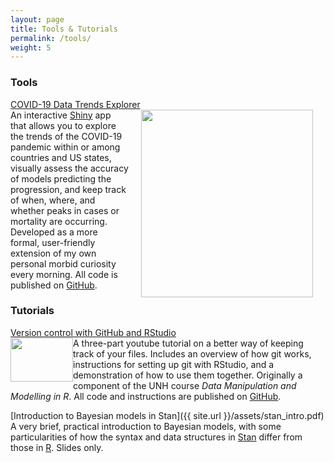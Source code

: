 ```yaml
---
layout: page
title: Tools & Tutorials
permalink: /tools/
weight: 5
---
```


### Tools  
[COVID-19 Data Trends Explorer](https://sz-tim.shinyapps.io/covid19-ihme/)<img align="right" width="275" height="300" style="margin: 0px 20px" src="{{ site.url }}/assets/COVID_Italy.png">    
An interactive [Shiny](https://shiny.rstudio.com/) app that allows you to explore the trends of the COVID-19 pandemic within or among countries and US states, visually assess the accuracy of models predicting the progression, and keep track of when, where, and whether peaks in cases or mortality are occurring. Developed as a more formal, user-friendly extension of my own personal morbid curiosity every morning. All code is published on [GitHub](https://github.com/Sz-Tim/COVID19-IHME).  


### Tutorials   
[Version control with GitHub and RStudio](https://www.youtube.com/playlist?list=PL7GjEq0oE7-YrZoV5eWkO-YOQbZtz-RxX)  
<img width="100" height="70" style="float:left" src="{{ site.url }}/assets/git_workflow.png">A three-part youtube tutorial on a better way of keeping track of your files. Includes an overview of how git works, instructions for setting up git with RStudio, and a demonstration of how to use them together. Originally a component of the UNH course *Data Manipulation and Modelling in R*. All code and instructions are published on [GitHub](https://github.com/Sz-Tim/NR995_Module_9).  

[Introduction to Bayesian models in Stan]({{ site.url }}/assets/stan_intro.pdf)  
A very brief, practical introduction to Bayesian models, with some particularities of how the syntax and data structures in [Stan](https://mc-stan.org//) differ from those in [R](http://cran.r-project.org/). Slides only. 
